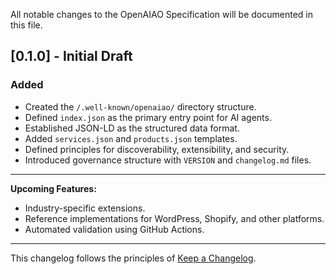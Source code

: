 All notable changes to the OpenAIAO Specification will be documented in this file.

## [0.1.0] - Initial Draft
### Added
- Created the `/.well-known/openaiao/` directory structure.
- Defined `index.json` as the primary entry point for AI agents.
- Established JSON-LD as the structured data format.
- Added `services.json` and `products.json` templates.
- Defined principles for discoverability, extensibility, and security.
- Introduced governance structure with `VERSION` and `changelog.md` files.

---

**Upcoming Features:**
- Industry-specific extensions.
- Reference implementations for WordPress, Shopify, and other platforms.
- Automated validation using GitHub Actions.

---
This changelog follows the principles of [Keep a Changelog](https://keepachangelog.com/en/1.0.0/).
